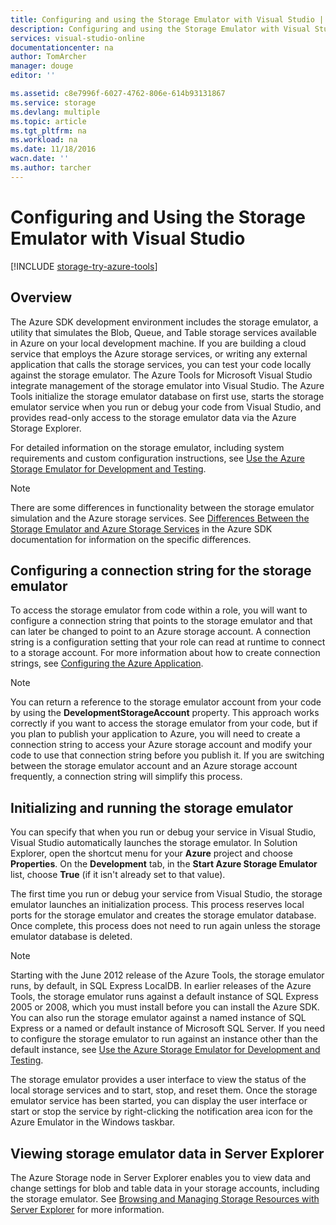 ```yaml
---
title: Configuring and using the Storage Emulator with Visual Studio | Azure
description: Configuring and using the Storage Emulator with Visual Studio
services: visual-studio-online
documentationcenter: na
author: TomArcher
manager: douge
editor: ''

ms.assetid: c8e7996f-6027-4762-806e-614b93131867
ms.service: storage
ms.devlang: multiple
ms.topic: article
ms.tgt_pltfrm: na
ms.workload: na
ms.date: 11/18/2016
wacn.date: ''
ms.author: tarcher
---
```


# Configuring and Using the Storage Emulator with Visual Studio
[!INCLUDE [storage-try-azure-tools](../includes/storage-try-azure-tools.md)]

## Overview
The Azure SDK development environment includes the storage emulator, a utility that simulates the Blob, Queue, and Table storage services available in Azure on your local development machine. If you are building a cloud service that employs the Azure storage services, or writing any external application that calls the storage services, you can test your code locally against the storage emulator. The Azure Tools for Microsoft Visual Studio integrate management of the storage emulator into Visual Studio. The Azure Tools initialize the storage emulator database on first use, starts the storage emulator service when you run or debug your code from Visual Studio, and provides read-only access to the storage emulator data via the Azure Storage Explorer.

For detailed information on the storage emulator, including system requirements and custom configuration instructions, see [Use the Azure Storage Emulator for Development and Testing](./storage/storage-use-emulator.md).

> [!NOTE]
> There are some differences in functionality between the storage emulator simulation and the Azure storage services. See [Differences Between the Storage Emulator and Azure Storage Services](./storage/storage-use-emulator.md) in the Azure SDK documentation for information on the specific differences.
> 
> 

## Configuring a connection string for the storage emulator
To access the storage emulator from code within a role, you will want to configure a connection string that points to the storage emulator and that can later be changed to point to an Azure storage account. A connection string is a configuration setting that your role can read at runtime to connect to a storage account. For more information about how to create connection strings, see [Configuring the Azure Application](https://msdn.microsoft.com/zh-cn/library/azure/2da5d6ce-f74d-45a9-bf6b-b3a60c5ef74e#BK_SettingsPage).

> [!NOTE]
> You can return a reference to the storage emulator account from your code by using the **DevelopmentStorageAccount** property. This approach works correctly if you want to access the storage emulator from your code, but if you plan to publish your application to Azure, you will need to create a connection string to access your Azure storage account and modify your code to use that connection string before you publish it. If you are switching between the storage emulator account and an Azure storage account frequently, a connection string will simplify this process.
> 
> 

## Initializing and running the storage emulator
You can specify that when you run or debug your service in Visual Studio, Visual Studio automatically launches the storage emulator. In Solution Explorer, open the shortcut menu for your **Azure** project and choose **Properties**. On the **Development** tab, in the **Start Azure Storage Emulator** list, choose **True** (if it isn't already set to that value).

The first time you run or debug your service from Visual Studio, the storage emulator launches an initialization process. This process reserves local ports for the storage emulator and creates the storage emulator database. Once complete, this process does not need to run again unless the storage emulator database is deleted.

> [!NOTE]
> Starting with the June 2012 release of the Azure Tools, the storage emulator runs, by default, in SQL Express LocalDB. In earlier releases of the Azure Tools, the storage emulator runs against a default instance of SQL Express 2005 or 2008, which you must install before you can install the Azure SDK. You can also run the storage emulator against a named instance of SQL Express or a named or default instance of Microsoft SQL Server. If you need to configure the storage emulator to run against an instance other than the default instance, see [Use the Azure Storage Emulator for Development and Testing](./storage/storage-use-emulator.md).
> 
> 

The storage emulator provides a user interface to view the status of the local storage services and to start, stop, and reset them. Once the storage emulator service has been started, you can display the user interface or start or stop the service by right-clicking the notification area icon for the Azure Emulator in the Windows taskbar.

## Viewing storage emulator data in Server Explorer
The Azure Storage node in Server Explorer enables you to view data and change settings for blob and table data in your storage accounts, including the storage emulator. See [Browsing and Managing Storage Resources with Server Explorer](https://msdn.microsoft.com/zh-cn/library/azure/ff683677.aspx) for more information.
